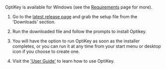 OptiKey is available for Windows (see the [Requirements](https://github.com/JuliusSweetland/OptiKey/wiki/Requirements) page for more).

1. Go to the [latest release page](https://github.com/JuliusSweetland/OptiKey/releases/latest) and grab the setup file from the 'Downloads' section.

2. Run the downloaded file and follow the prompts to install Optikey.

3. You will have the option to run OptiKey as soon as the installer completes, or you can run it at any time from your start menu or desktop icon if you choose to create one.

4. Visit the ['User Guide'](https://github.com/JuliusSweetland/OptiKey/wiki/User-Guide) to learn how to use OptiKey.